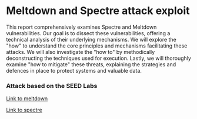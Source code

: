 # Meltdown and Spectre attack exploit

This report comprehensively examines Spectre and Meltdown vulnerabilities. Our goal is to dissect these vulnerabilities, offering a technical analysis of their underlying mechanisms. We will explore the "how" to understand the core principles and mechanisms facilitating these attacks. We will also investigate the "how to" by methodically deconstructing the techniques used for execution. Lastly, we will thoroughly examine "how to mitigate" these threats, explaining the strategies and defences in place to protect systems and valuable data.




### Attack based on the SEED Labs

[Link to meltdown](https://seedsecuritylabs.org/Labs_16.04/System/Meltdown_Attack/)

[Link to spectre](https://seedsecuritylabs.org/Labs_16.04/System/Spectre_Attack/)



